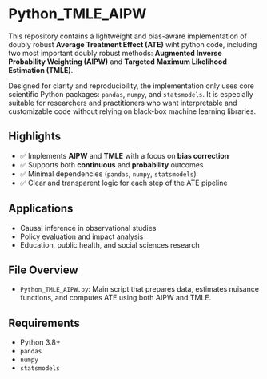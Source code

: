 # Python_TMLE_AIPW

This repository contains a lightweight and bias-aware implementation of doubly robust **Average Treatment Effect (ATE)** wiht python code, including two most important doubly robust methods: **Augmented Inverse Probability Weighting (AIPW)** and **Targeted Maximum Likelihood Estimation (TMLE)**. 

Designed for clarity and reproducibility, the implementation only uses core scientific Python packages: `pandas`, `numpy`, and `statsmodels`. It is especially suitable for researchers and practitioners who want interpretable and customizable code without relying on black-box machine learning libraries.

## Highlights

- ✅ Implements **AIPW** and **TMLE** with a focus on **bias correction**
- ✅ Supports both **continuous** and **probability** outcomes
- ✅ Minimal dependencies (`pandas`, `numpy`, `statsmodels`)
- ✅ Clear and transparent logic for each step of the ATE pipeline

## Applications

- Causal inference in observational studies  
- Policy evaluation and impact analysis  
- Education, public health, and social sciences research  

## File Overview

- `Python_TMLE_AIPW.py`: Main script that prepares data, estimates nuisance functions, and computes ATE using both AIPW and TMLE.

## Requirements

- Python 3.8+
- `pandas`
- `numpy`
- `statsmodels`
